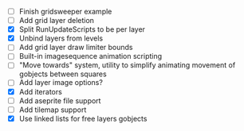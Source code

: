 - [ ] Finish gridsweeper example
- [ ] Add grid layer deletion
- [x] Split RunUpdateScripts to be per layer
- [x] Unbind layers from levels
- [ ] Add grid layer draw limiter bounds
- [ ] Built-in imagesequence animation scripting
- [ ] "Move towards" system, utility to simplify animating movement of gobjects between squares
- [ ] Add layer image options?
- [x] Add iterators
- [ ] Add aseprite file support
- [ ] Add tilemap support
- [x] Use linked lists for free layers gobjects